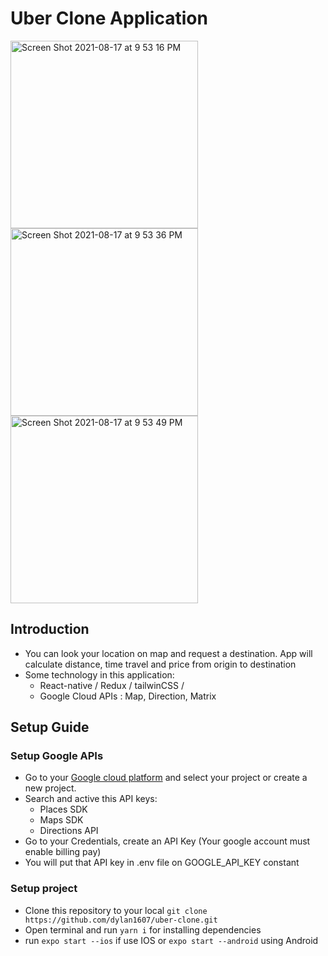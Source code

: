 # Uber Clone Application
<div>
<img width="300" alt="Screen Shot 2021-08-17 at 9 53 16 PM" src="https://user-images.githubusercontent.com/67869620/129750375-e747cf39-2719-4a69-bfde-bdab90d906d9.png">
  <img width="300" alt="Screen Shot 2021-08-17 at 9 53 36 PM" src="https://user-images.githubusercontent.com/67869620/129750664-ec49dff1-71e7-4f47-83d2-e25bdba3f4d4.png">
<img width="300" alt="Screen Shot 2021-08-17 at 9 53 49 PM" src="https://user-images.githubusercontent.com/67869620/129750720-16a34375-5382-4987-9f62-4fae05751930.png">
</div>

## Introduction

- You can look your location on map and request a destination. App will calculate distance, time travel and price from origin to destination
- Some technology in this application: 
  - React-native / Redux / tailwinCSS / 
  - Google Cloud APIs : Map, Direction, Matrix

## Setup Guide

### Setup Google APIs
- Go to your [Google cloud platform](https://console.cloud.google.com/) and select your project or create a new project.
- Search and active this API keys:
    - Places SDK
    - Maps SDK
    - Directions API
- Go to your Credentials, create an API Key (Your google account must enable billing pay)
- You will put that API key in .env file on GOOGLE_API_KEY constant

### Setup project
- Clone this repository to your local ```git clone https://github.com/dylan1607/uber-clone.git```
- Open terminal and run ```yarn i``` for installing dependencies
- run ```expo start --ios``` if use IOS or ```expo start --android``` using Android


